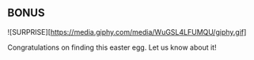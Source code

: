 ## BONUS
![SURPRISE][https://media.giphy.com/media/WuGSL4LFUMQU/giphy.gif]

Congratulations on finding this easter egg. Let us know about it!